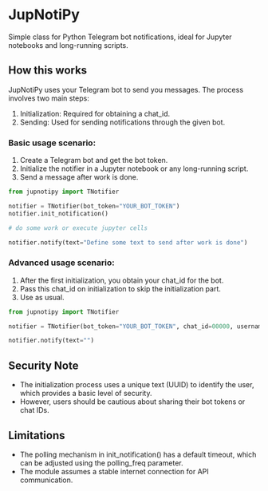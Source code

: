 # JupNotiPy

Simple class for Python Telegram bot notifications, ideal for Jupyter notebooks and long-running scripts.

## How this works

JupNotiPy uses your Telegram bot to send you messages. The process involves two main steps:

1. Initialization: Required for obtaining a chat_id.
2. Sending: Used for sending notifications through the given bot.

### Basic usage scenario:

1. Create a Telegram bot and get the bot token.
2. Initialize the notifier in a Jupyter notebook or any long-running script.
3. Send a message after work is done.

```python
from jupnotipy import TNotifier

notifier = TNotifier(bot_token="YOUR_BOT_TOKEN")
notifier.init_notification()

# do some work or execute jupyter cells

notifier.notify(text="Define some text to send after work is done")
```

### Advanced usage scenario:

1. After the first initialization, you obtain your chat_id for the bot.
2. Pass this chat_id on initialization to skip the initialization part.
3. Use as usual.

```python
from jupnotipy import TNotifier

notifier = TNotifier(bot_token="YOUR_BOT_TOKEN", chat_id=00000, username="MyLord")

notifier.notify(text="")
```

## Security Note

- The initialization process uses a unique text (UUID) to identify the user, which provides a basic level of security.
- However, users should be cautious about sharing their bot tokens or chat IDs.

## Limitations

- The polling mechanism in init_notification() has a default timeout, which can be adjusted using the polling_freq
  parameter.
- The module assumes a stable internet connection for API communication.